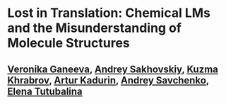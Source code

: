 # Lost in Translation: Chemical LMs and the Misunderstanding of Molecule Structures

## [Veronika Ganeeva](https://scholar.google.com/citations?hl=ru&user=3BHxgTgAAAAJ), [Andrey Sakhovskiy](https://scholar.google.com/citations?hl=ru&user=bf9-6ssAAAAJv), [Kuzma Khrabrov](https://scholar.google.com/citations?hl=ru&user=DRmC-YUAAAAJ), [Artur Kadurin](https://scholar.google.com/citations?user=HFLFHzUAAAAJ&hl=ru), [Andrey Savchenko](https://scholar.google.com/citations?hl=ru&user=1feIO4YAAAAJ), [Elena Tutubalina](https://scholar.google.com/citations?user=npM9yekAAAAJ&hl=ru)



